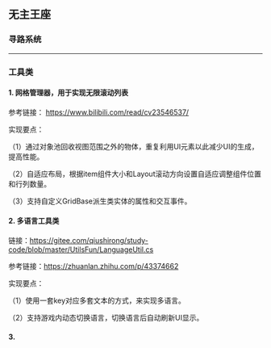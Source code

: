## 无主王座

### 寻路系统

--------------



### 工具类
#### 1. 网格管理器，用于实现无限滚动列表

参考链接： https://www.bilibili.com/read/cv23546537/

实现要点：

（1）通过对象池回收视图范围之外的物体，重复利用UI元素以此减少UI的生成，提高性能。

（2）自适应布局，根据item组件大小和Layout滚动方向设置自适应调整组件位置和行列数量。

（3）支持自定义GridBase派生类实体的属性和交互事件。



#### 2. 多语言工具类

链接：https://gitee.com/qiushirong/study-code/blob/master/UtilsFun/LanguageUtil.cs

参考链接：https://zhuanlan.zhihu.com/p/43374662

实现要点：

（1）使用一套key对应多套文本的方式，来实现多语言。

（2）支持游戏内动态切换语言，切换语言后自动刷新UI显示。


#### 3. 